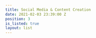 ```yaml
---
title: Social Media & Content Creation
date: 2021-02-03 23:39:00 Z
position: 3
is_listed: true
layout: list
---
```


